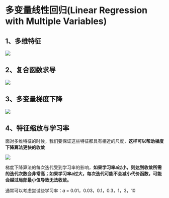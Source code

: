 # 多变量线性回归(Linear Regression with Multiple Variables)
## 1、多维特征
![](https://github.com/daacheng/pythonForMachineLearning/blob/master/pic/multivar.png?raw=true)
## 2、复合函数求导
![](https://github.com/daacheng/pythonForMachineLearning/blob/master/pic/dx.png?raw=true)
## 3、多变量梯度下降
![](https://github.com/daacheng/pythonForMachineLearning/blob/master/pic/multigradient.png?raw=true)
## 4、特征缩放与学习率
面对多维特征的时候，我们要保证这些特征都具有相近的尺度，**这样可以帮助梯度下降算法更快的收敛**

![](https://github.com/daacheng/pythonForMachineLearning/blob/master/pic/featuremin.png?raw=true)

梯度下降算法的每次迭代受到学习率的影响，**如果学习率𝑎过小，则达到收敛所需的迭代次数会非常高；如果学习率𝑎过大，每次迭代可能不会减小代价函数，可能会越过局部最小值导致无法收敛。**  

通常可以考虑尝试些学习率：𝛼 = 0.01，0.03，0.1，0.3，1，3，10


